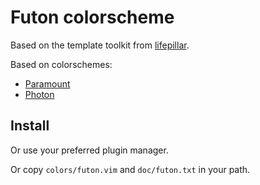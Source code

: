 # Futon colorscheme

Based on the template toolkit from [lifepillar](https://github.com/lifepillar/vim-colortemplate).

Based on colorschemes:

- [Paramount](https://github.com/owickstrom/vim-colors-paramount)
- [Photon](https://github.com/axvr/photon.vim)

## Install

Or use your preferred plugin manager.

Or copy `colors/futon.vim` and `doc/futon.txt` in your path.
